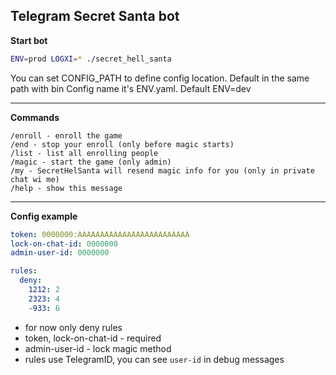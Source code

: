 Telegram Secret Santa bot
-------------------------

**Start bot**
```bash
ENV=prod LOGXI=* ./secret_hell_santa
```

You can set CONFIG_PATH to define config location. Default in the same path with bin
Config name it's ENV.yaml. Default ENV=dev

***

**Commands**
```
/enroll - enroll the game
/end - stop your enroll (only before magic starts)
/list - list all enrolling people
/magic - start the game (only admin)
/my - SecretHelSanta will resend magic info for you (only in private chat wi me)
/help - show this message
```

***

**Config example**
```yaml
token: 0000000:AAAAAAAAAAAAAAAAAAAAAAAAA
lock-on-chat-id: 0000000
admin-user-id: 0000000

rules:
  deny:
    1212: 2
    2323: 4
    -933: 6

```
 - for now only deny rules
 - token, lock-on-chat-id - required
 - admin-user-id - lock magic method
 - rules use TelegramID, you can see `user-id` in debug messages
 
